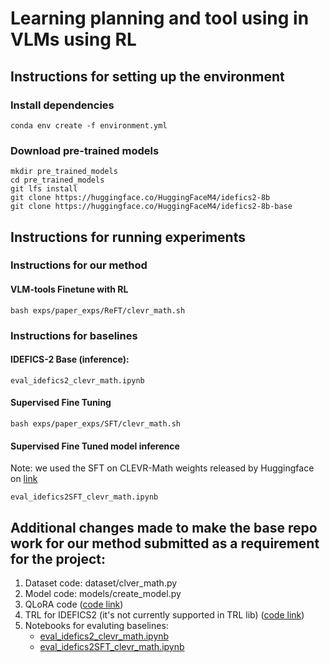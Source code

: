 # Learning planning and tool using in VLMs using RL

## Instructions for setting up the environment
### Install dependencies
```
conda env create -f environment.yml
```
### Download pre-trained models
```
mkdir pre_trained_models
cd pre_trained_models
git lfs install
git clone https://huggingface.co/HuggingFaceM4/idefics2-8b
git clone https://huggingface.co/HuggingFaceM4/idefics2-8b-base
```


## Instructions for running experiments

### Instructions for our method

#### VLM-tools Finetune with RL
```
bash exps/paper_exps/ReFT/clevr_math.sh
```



### Instructions for baselines

#### IDEFICS-2 Base (inference):
```
eval_idefics2_clevr_math.ipynb
```

#### Supervised Fine Tuning
```
bash exps/paper_exps/SFT/clevr_math.sh
```

#### Supervised Fine Tuned model inference
Note: we used the SFT on CLEVR-Math weights released by Huggingface on [link]()
```
eval_idefics2SFT_clevr_math.ipynb
```


## Additional changes made to make the base repo work for our method submitted as a requirement for the project:
1. Dataset code: dataset/clver_math.py
2. Model code: models/create_model.py
3. QLoRA code ([code link](https://github.com/sarvghotra/rl_ft_vlm_tools/blob/7ec58a5317d6aa94091ea1408a87cf96b4348fb1/models/create_model.py#L126C5-L147C10))
4. TRL for IDEFICS2 (it's not currently supported in TRL lib) ([code link](https://github.com/sarvghotra/rl_ft_vlm_tools/blob/7ec58a5317d6aa94091ea1408a87cf96b4348fb1/models/create_model.py#L10C1-L21C1))
5. Notebooks for evaluting baselines:
    - [eval_idefics2_clevr_math.ipynb](https://github.com/sarvghotra/rl_ft_vlm_tools/blob/main/eval_idefics2_clevr_math.ipynb)
    - [eval_idefics2SFT_clevr_math.ipynb](https://github.com/sarvghotra/rl_ft_vlm_tools/blob/main/eval_idefics2SFT_clevr_math.ipynb)
